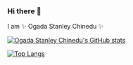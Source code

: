 ### Hi there 👋

I am ✨ Ogada Stanley Chinedu ✨

[![Ogada Stanley Chinedu's GitHub stats](https://github-readme-stats.vercel.app/api?username=chineduogada&show_icons=true&theme=radical)](https://github.com/chineduogada)


[![Top Langs](https://github-readme-stats.vercel.app/api/top-langs/?username=chineduogaa&layout=compact&show_icons=true&theme=radical)](https://github.com/chineduogada)

